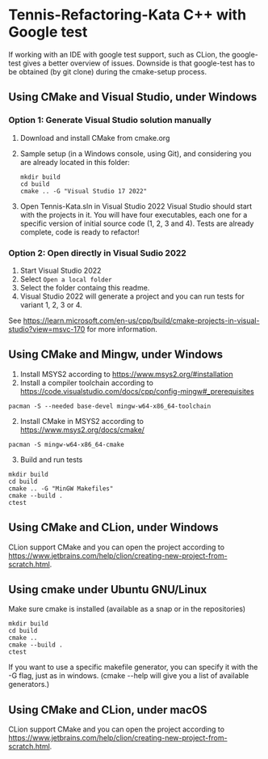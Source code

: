 # Tennis-Refactoring-Kata C++ with Google test

If working with an IDE with google test
support, such as CLion, the google-test gives a better overview
of issues. Downside is that google-test has to be obtained (by
git clone) during the cmake-setup process.

## Using CMake and Visual Studio, under Windows

### Option 1: Generate Visual Studio solution manually

1. Download and install CMake from cmake.org
2. Sample setup (in a Windows console, using Git), and considering
   you are already located in this folder:
   
   ```
   mkdir build
   cd build
   cmake .. -G "Visual Studio 17 2022"
   ```
3. Open Tennis-Kata.sln in Visual Studio 2022
   Visual Studio should start with the projects in it.
   You will have four executables, each one for a
   specific version of initial source code (1, 2, 3 and 4).
   Tests are already complete, code is ready to refactor!

### Option 2: Open directly in Visual Sudio 2022

1. Start Visual Studio 2022
2. Select `Open a local folder`
3. Select the folder containg this readme.
4. Visual Studio 2022 will generate a project and you can run tests for variant 1, 2, 3 or 4.

See https://learn.microsoft.com/en-us/cpp/build/cmake-projects-in-visual-studio?view=msvc-170 for more information.

## Using CMake and Mingw, under Windows
1. Install MSYS2 according to https://www.msys2.org/#installation
1. Install a compiler toolchain according to https://code.visualstudio.com/docs/cpp/config-mingw#_prerequisites
```
pacman -S --needed base-devel mingw-w64-x86_64-toolchain
```
2. Install CMake in MSYS2 according to https://www.msys2.org/docs/cmake/
```
pacman -S mingw-w64-x86_64-cmake
```
3. Build and run tests

```
mkdir build
cd build
cmake .. -G "MinGW Makefiles"
cmake --build .
ctest
```
## Using CMake and CLion, under Windows
CLion support CMake and you can open the project according to https://www.jetbrains.com/help/clion/creating-new-project-from-scratch.html.

## Using cmake under Ubuntu GNU/Linux
Make sure cmake is installed (available as a snap or in the
repositories)
```
mkdir build
cd build
cmake .. 
cmake --build .
ctest
```
If you want to use a specific makefile generator, you can 
specify it with the -G flag, just as in windows.
(cmake --help will give you a list of available generators.)

## Using CMake and CLion, under macOS
CLion support CMake and you can open the project according to https://www.jetbrains.com/help/clion/creating-new-project-from-scratch.html.


